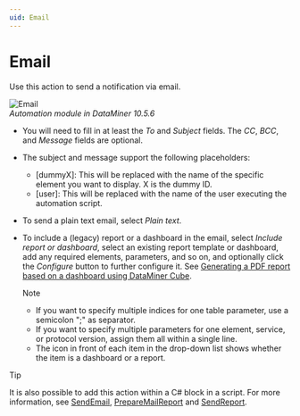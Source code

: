 ```yaml
---
uid: Email
---
```


# Email

Use this action to send a notification via email.

![Email](~/user-guide/images/Automation_Email.png)<br>*Automation module in DataMiner 10.5.6*

- You will need to fill in at least the *To* and *Subject* fields. The *CC*, *BCC*, and *Message* fields are optional.

- The subject and message support the following placeholders:

  - [dummyX]: This will be replaced with the name of the specific element you want to display. X is the dummy ID.
  - [user]: This will be replaced with the name of the user executing the automation script.

- To send a plain text email, select *Plain text*.

- To include a (legacy) report or a dashboard in the email, select *Include report or dashboard*, select an existing report template or dashboard, add any required elements, parameters, and so on, and optionally click the *Configure* button to further configure it. See [Generating a PDF report based on a dashboard using DataMiner Cube](xref:Generating_a_report_based_on_a_dashboard_Cube).

  > [!NOTE]
  >
  > - If you want to specify multiple indices for one table parameter, use a semicolon ";" as separator.
  > - If you want to specify multiple parameters for one element, service, or protocol version, assign them all within a single line.
  > - The icon in front of each item in the drop-down list shows whether the item is a dashboard or a report.

> [!TIP]
> It is also possible to add this action within a C# block in a script. For more information, see [SendEmail](xref:Skyline.DataMiner.Automation.Engine.SendEmail(Skyline.DataMiner.Automation.EmailOptions)), [PrepareMailReport](xref:Skyline.DataMiner.Automation.Engine.PrepareMailReport(System.String)) and [SendReport](xref:Skyline.DataMiner.Automation.Engine.SendReport(Skyline.DataMiner.Automation.MailReportOptions)).

